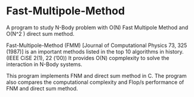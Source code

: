 # Fast-Multipole-Method
A program to study N-Body problem with  O(N) Fast Multipole Method and O(N^2 ) direct sum method.

Fast-Multipole-Method (FMM) [Journal of Computational Physics 73, 325 (1987)] is an important methods listed in the top 10 algorithms in history. (IEEE CiSE 2(1), 22 (’00))
It provides O(N) copmplexity to solve the interaction in N-Body systems.

This program implements FNM and direct sum method in C. The program also compares the computational complexity and Flop/s performance of FNM and direct sum method.
